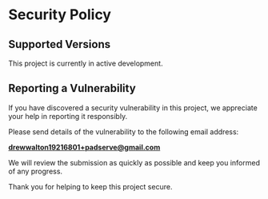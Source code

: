 # Security Policy

## Supported Versions

This project is currently in active development.

## Reporting a Vulnerability

If you have discovered a security vulnerability in this project, we appreciate your help in reporting it responsibly.

Please send details of the vulnerability to the following email address:

**drewwalton19216801+padserve@gmail.com**

We will review the submission as quickly as possible and keep you informed of any progress.

Thank you for helping to keep this project secure.
